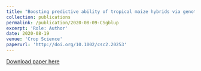 ```yaml
---
title: "Boosting predictive ability of tropical maize hybrids via genotype-by-environment interaction under multivariate GBLUP models"
collection: publications
permalink: /publication/2020-08-09-CSgblup
excerpt: 'Role: Author'
date: 2020-08-19
venue: 'Crop Science'
paperurl: 'http://doi.org/10.1002/csc2.20253'
---
```


[Download paper here](https://www.alice.cnptia.embrapa.br/alice/bitstream/doc/1124456/1/Boosting-predictive.pdf)


